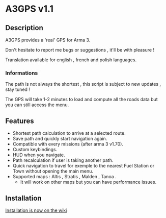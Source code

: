 # A3GPS v1.1

## Description

A3GPS provides a 'real' GPS for Arma 3.

Don't hesitate to report me bugs or suggestions , it'll be with pleasure !

Translation available for english , french and polish languages.

### Informations

The path is not always the shortest , this script is subject to new updates , stay tuned ! 	

The GPS will take 1-2 minutes to load and compute all the roads data but you can still access the menu.

## Features
- Shortest path calculation to arrive at a selected route.
- Save path and quickly start navigation again.
- Compatible with every missions (after arma 3 v1.70).
- Custom keybindings.
- HUD when you navigate.
- Path recalculation if user is taking another path.
- Quick navigation to travel for exemple to the nearest Fuel Station or Town without opening the main menu.
- Supported maps : Altis , Stratis , Malden , Tanoa . 
	- It will work on other maps but you can have performance issues.

## Installation 

[Installation is now on the wiki](https://github.com/AmauryD/A3GPS/wiki/Installation)
